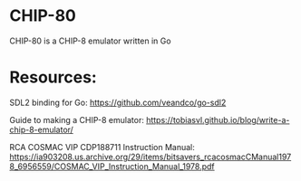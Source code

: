 # CHIP-80
CHIP-80 is a CHIP-8 emulator written in Go

# Resources:
SDL2 binding for Go:
https://github.com/veandco/go-sdl2

Guide to making a CHIP-8 emulator:
https://tobiasvl.github.io/blog/write-a-chip-8-emulator/

RCA COSMAC VIP CDP188711 Instruction Manual:
https://ia903208.us.archive.org/29/items/bitsavers_rcacosmacCManual1978_6956559/COSMAC_VIP_Instruction_Manual_1978.pdf
